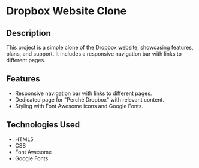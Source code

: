 # Dropbox Website Clone

## Description

This project is a simple clone of the Dropbox website, showcasing features, plans, and support. It includes a responsive navigation bar with links to different pages.

## Features

- Responsive navigation bar with links to different pages.
- Dedicated page for "Perché Dropbox" with relevant content.
- Styling with Font Awesome icons and Google Fonts.


## Technologies Used

- HTML5
- CSS
- Font Awesome
- Google Fonts
